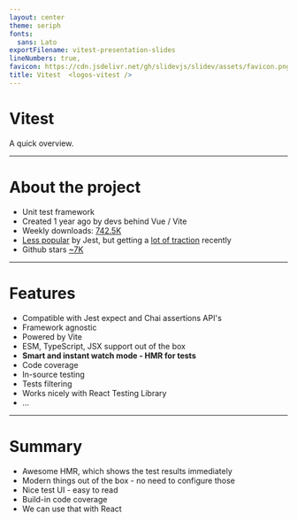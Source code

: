 ```yaml
---
layout: center
theme: seriph
fonts:
  sans: Lato
exportFilename: vitest-presentation-slides
lineNumbers: true,
favicon: https://cdn.jsdelivr.net/gh/slidevjs/slidev/assets/favicon.png
title: Vitest  <logos-vitest />
---
```


# Vitest  <logos-vitest />

A quick overview.


---

# About the project <logos-vitest />

* Unit test framework
* Created 1 year ago by devs behind Vue / Vite
* Weekly downloads: [742.5K](https://www.npmjs.com/package/vitest)
* [Less popular](https://npmtrends.com/jest-vs-vitest) by Jest, but getting a [lot of traction](https://2021.stateofjs.com/en-US/libraries/testing/) recently
* Github stars [~7K](https://github.com/vitest-dev/vitest)

---

# Features <mdi-hammer-wrench />

* Compatible with Jest expect <logos-jest /> and Chai <logos-chai /> assertions API's
* Framework agnostic
* Powered by Vite <logos-vitejs />
* ESM, TypeScript, JSX support out of the box
* **Smart and instant watch mode - HMR for tests**
* Code coverage
* In-source testing
* Tests filtering
* Works nicely with React Testing Library <logos-testing-library />
* ...


---

# Summary <mdi-format-list-bulleted-square />

* Awesome HMR, which shows the test results immediately
* Modern things out of the box - no need to configure those
* Nice test UI - easy to read
* Build-in code coverage
* We can use that with React
